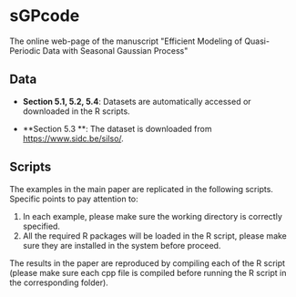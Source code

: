 # sGPcode
The online web-page of the manuscript "Efficient Modeling of Quasi-Periodic Data with Seasonal Gaussian Process"

## Data

- **Section 5.1, 5.2, 5.4**: Datasets are automatically accessed or downloaded in the R scripts.

- **Section 5.3 **: The dataset is downloaded from https://www.sidc.be/silso/.

## Scripts

The examples in the main paper are replicated in the following scripts. Specific points to pay attention to:
1. In each example, please make sure the working directory is correctly specified.
2. All the required R packages will be loaded in the R script, please make sure they are installed in the system before proceed.

The results in the paper are reproduced by compiling each of the R script (please make sure each cpp file is compiled before running the R script in the corresponding folder).
